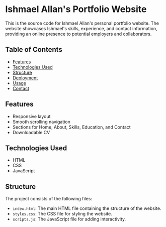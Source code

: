 # Ishmael Allan's Portfolio Website

This is the source code for Ishmael Allan's personal portfolio website. The website showcases Ishmael's skills, experience, and contact information, providing an online presence to potential employers and collaborators.

## Table of Contents

- [Features](#features)
- [Technologies Used](#technologies-used)
- [Structure](#structure)
- [Deployment](#deployment)
- [Usage](#usage)
- [Contact](#contact)

## Features

- Responsive layout
- Smooth scrolling navigation
- Sections for Home, About, Skills, Education, and Contact
- Downloadable CV

## Technologies Used

- HTML
- CSS
- JavaScript

## Structure

The project consists of the following files:

- `index.html`: The main HTML file containing the structure of the website.
- `styles.css`: The CSS file for styling the website.
- `scripts.js`: The JavaScript file for adding interactivity.

